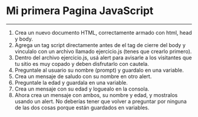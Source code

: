 # Mi primera Pagina JavaScript
___

1. Crea un nuevo documento HTML, correctamente armado con html, head y body.
2. Agrega un tag script directamente antes de el tag de cierre del body y vinculalo con un archivo llamado ejercicio.js \(tenes que crearlo primero\).
3. Dentro del archivo ejercicio.js, usá alert para avisarle a los visitantes que tu sitio es muy copado y deben disfrutarlo con cautela.
4. Preguntale al usuario su nombre \(prompt\) y guardalo en una variable.
5. Crea un mensaje de saludo con su nombre en otro alert.
6. Preguntale la edad y guardala en una variable.
7. Crea un mensaje con su edad y loguealo en la consola.
8. Ahora crea un mensaje con ambos, su nombre y edad, y mostralos usando un alert. No deberías tener que volver a preguntar por ninguna de las dos cosas porque están guardados en variables.